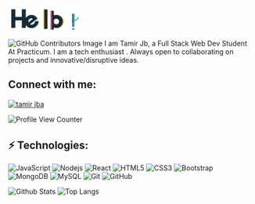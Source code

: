 <img alt="Coder GIF"  height= 50 src = "https://github.com/tamerjb/tamerjb/blob/main/Hello.gif" /> </div>


![GitHub Contributors Image](https://contrib.rocks/image?repo=tamerjb/tamerjb)
I am Tamir Jb, a Full Stack Web Dev Student At Practicum. I am a tech enthusiast . Always open to collaborating on projects and innovative/disruptive ideas. 
<h2 align="left">Connect with me:</h2>


<p align="left">
<a href="https://linkedin.com/in/tamerjb" target="blank"><img align="center" src="https://raw.githubusercontent.com/rahuldkjain/github-profile-readme-generator/master/src/images/icons/Social/linked-in-alt.svg" alt="tamir jba" height="30" width="40" /></a>
</p>


![Profile View Counter](https://komarev.com/ghpvc/?username=tamerjb)



<h2 align="left"> ⚡ Technologies:</h2>


![JavaScript](https://img.shields.io/badge/-JavaScript-black?style=flat-square&logo=javascript)
![Nodejs](https://img.shields.io/badge/-Nodejs-black?style=flat-square&logo=Node.js)
![React](https://img.shields.io/badge/-React-black?style=flat-square&logo=react)
![HTML5](https://img.shields.io/badge/-HTML5-E34F26?style=flat-square&logo=html5&logoColor=white)
![CSS3](https://img.shields.io/badge/-CSS3-1572B6?style=flat-square&logo=css3)
![Bootstrap](https://img.shields.io/badge/-Bootstrap-563D7C?style=flat-square&logo=bootstrap)
![MongoDB](https://img.shields.io/badge/-MongoDB-black?style=flat-square&logo=mongodb)
![MySQL](https://img.shields.io/badge/-MySQL-black?style=flat-square&logo=mysql)
![Git](https://img.shields.io/badge/-Git-black?style=flat-square&logo=git)
![GitHub](https://img.shields.io/badge/-GitHub-181717?style=flat-square&logo=github)

![Github Stats](https://github-readme-stats.vercel.app/api?username=tamerjb&count_private=true&show_icons=true&include_all_commits=true)
![Top Langs](https://github-readme-stats.vercel.app/api/top-langs/?username=tamerjb&hide=TeX&layout=compact)


